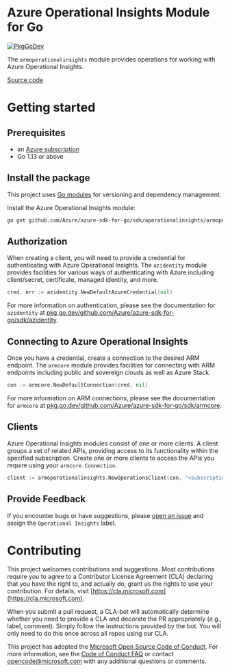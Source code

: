 # Azure Operational Insights Module for Go

[![PkgGoDev](https://pkg.go.dev/badge/github.com/Azure/azure-sdk-for-go/sdk/operationalinsights/armoperationalinsights)](https://pkg.go.dev/github.com/Azure/azure-sdk-for-go/sdk/operationalinsights/armoperationalinsights)

The `armoperationalinsights` module provides operations for working with Azure Operational Insights.

[Source code](https://github.com/Azure/azure-sdk-for-go/tree/main/sdk/operationalinsights/armoperationalinsights)

# Getting started

## Prerequisites

- an [Azure subscription](https://azure.microsoft.com/free/)
- Go 1.13 or above

## Install the package

This project uses [Go modules](https://github.com/golang/go/wiki/Modules) for versioning and dependency management.

Install the Azure Operational Insights module:

```sh
go get github.com/Azure/azure-sdk-for-go/sdk/operationalinsights/armoperationalinsights
```

## Authorization

When creating a client, you will need to provide a credential for authenticating with Azure Operational Insights.  The `azidentity` module provides facilities for various ways of authenticating with Azure including client/secret, certificate, managed identity, and more.

```go
cred, err := azidentity.NewDefaultAzureCredential(nil)
```

For more information on authentication, please see the documentation for `azidentity` at [pkg.go.dev/github.com/Azure/azure-sdk-for-go/sdk/azidentity](https://pkg.go.dev/github.com/Azure/azure-sdk-for-go/sdk/azidentity).

## Connecting to Azure Operational Insights

Once you have a credential, create a connection to the desired ARM endpoint.  The `armcore` module provides facilities for connecting with ARM endpoints including public and sovereign clouds as well as Azure Stack.

```go
con := armcore.NewDefaultConnection(cred, nil)
```

For more information on ARM connections, please see the documentation for `armcore` at [pkg.go.dev/github.com/Azure/azure-sdk-for-go/sdk/armcore](https://pkg.go.dev/github.com/Azure/azure-sdk-for-go/sdk/armcore).

## Clients

Azure Operational Insights modules consist of one or more clients.  A client groups a set of related APIs, providing access to its functionality within the specified subscription.  Create one or more clients to access the APIs you require using your `armcore.Connection`.

```go
client := armoperationalinsights.NewOperationsClient(con, "<subscription ID>")
```

## Provide Feedback

If you encounter bugs or have suggestions, please
[open an issue](https://github.com/Azure/azure-sdk-for-go/issues) and assign the `Operational Insights` label.

# Contributing

This project welcomes contributions and suggestions. Most contributions require
you to agree to a Contributor License Agreement (CLA) declaring that you have
the right to, and actually do, grant us the rights to use your contribution.
For details, visit [https://cla.microsoft.com](https://cla.microsoft.com).

When you submit a pull request, a CLA-bot will automatically determine whether
you need to provide a CLA and decorate the PR appropriately (e.g., label,
comment). Simply follow the instructions provided by the bot. You will only
need to do this once across all repos using our CLA.

This project has adopted the
[Microsoft Open Source Code of Conduct](https://opensource.microsoft.com/codeofconduct/).
For more information, see the
[Code of Conduct FAQ](https://opensource.microsoft.com/codeofconduct/faq/)
or contact [opencode@microsoft.com](mailto:opencode@microsoft.com) with any
additional questions or comments.